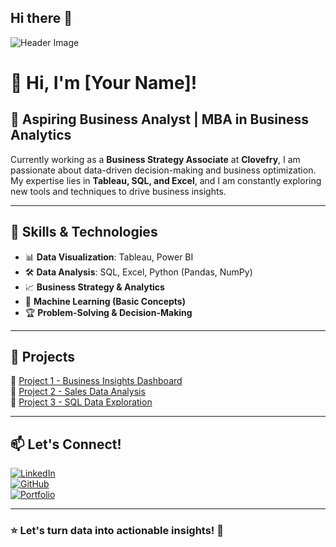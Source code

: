 ## Hi there 👋

![Header Image](https://your-image-link.com)

# 👋 Hi, I'm [Your Name]!

## 🚀 Aspiring Business Analyst | MBA in Business Analytics

Currently working as a **Business Strategy Associate** at **Clovefry**, I am passionate about data-driven decision-making and business optimization. My expertise lies in **Tableau, SQL, and Excel**, and I am constantly exploring new tools and techniques to drive business insights.

---

## 🔹 Skills & Technologies

- 📊 **Data Visualization**: Tableau, Power BI
- 🛠 **Data Analysis**: SQL, Excel, Python (Pandas, NumPy)
- 📈 **Business Strategy & Analytics**
- 🤖 **Machine Learning (Basic Concepts)**
- 🏆 **Problem-Solving & Decision-Making**

---

## 📂 Projects

🔹 [Project 1 - Business Insights Dashboard](https://github.com/yourusername/project1)  
🔹 [Project 2 - Sales Data Analysis](https://github.com/yourusername/project2)  
🔹 [Project 3 - SQL Data Exploration](https://github.com/yourusername/project3)  

---

## 📫 Let's Connect!

[![LinkedIn](https://img.shields.io/badge/LinkedIn-Profile-blue?logo=linkedin)](https://www.linkedin.com/in/yourprofile/)  
[![GitHub](https://img.shields.io/badge/GitHub-Profile-black?logo=github)](https://github.com/yourusername)  
[![Portfolio](https://img.shields.io/badge/Portfolio-Website-red?logo=google-chrome)](https://yourportfolio.com)  

---

### ⭐ **Let's turn data into actionable insights!** 🚀
